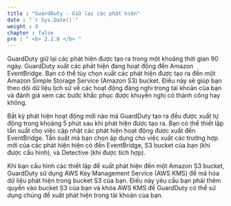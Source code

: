 ```yaml
---
title : "GuardDuty - Giữ lại các phát hiện"
date : "`r Sys.Date()`"
weight : 8
chapter : false
pre : " <b> 2.2.8 </b> "
---
```



GuardDuty giữ lại các phát hiện được tạo ra trong một khoảng thời gian 90 ngày. GuardDuty xuất các phát hiện đang hoạt động đến Amazon EventBridge. Bạn có thể tùy chọn xuất các phát hiện được tạo ra đến một Amazon Simple Storage Service (Amazon S3) bucket. Điều này sẽ giúp bạn theo dõi dữ liệu lịch sử về các hoạt động đáng nghi trong tài khoản của bạn và đánh giá xem các bước khắc phục được khuyến nghị có thành công hay không.

Bất kỳ phát hiện hoạt động mới nào mà GuardDuty tạo ra đều được xuất tự động trong khoảng 5 phút sau khi phát hiện được tạo ra. Bạn có thể thiết lập tần suất cho việc cập nhật các phát hiện hoạt động được xuất đến EventBridge. Tần suất mà bạn chọn áp dụng cho việc xuất các trường hợp mới của các phát hiện hiện có đến EventBridge, S3 bucket của bạn (khi được cấu hình), và Detective (khi được tích hợp).

Khi bạn cấu hình các thiết lập để xuất phát hiện đến một Amazon S3 bucket, GuardDuty sử dụng AWS Key Management Service (AWS KMS) để mã hóa dữ liệu phát hiện trong bucket S3 của bạn. Điều này yêu cầu bạn phải thêm quyền vào bucket S3 của bạn và khóa AWS KMS để GuardDuty có thể sử dụng chúng để xuất phát hiện trong tài khoản của bạn.